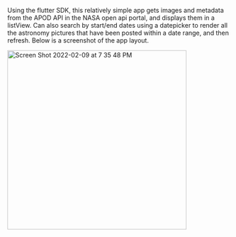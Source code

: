 Using the flutter SDK, this relatively simple app gets images and metadata from the APOD API in the NASA open api portal, and displays them in a listView.
Can also search by start/end dates using a datepicker to render all the astronomy pictures that have been posted within a date range, and then refresh.
Below is a screenshot of the app layout.

<img width="404" alt="Screen Shot 2022-02-09 at 7 35 48 PM" src="https://user-images.githubusercontent.com/90108666/153326450-c87ac26e-10f7-4ac6-b6ce-4949da93c081.png">
